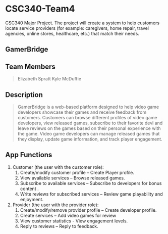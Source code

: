 # CSC340-Team4
CSC340 Major Project. The project will create a system to help customers locate service providers (for example: caregivers, home repair, travel agencies, online stores, healthcare, etc.) that match their needs.

## GamerBridge
> 
## Team Members
> Elizabeth Spratt 
> Kyle McDuffie
## Description 
> GamerBridge is a web-based platform designed to help video game developers showcase their games and receive feedback from customers. Customers can browse different profiles of video game developers, view released games, subscribe to their favorite devl and leave reviews on the games based on their personal experience with the game. Video game developers can manage released games that they display, update game information, and track player engagement. 
  

## App Functions
1. Customer (the user with the customer role):
    1. Create/modify customer profile – Create Player profile.
    2. View available services – Browse released games.
    3. Subscribe to available services – Subscribe to developers for bonus content .
    4. Write reviews for subscribed services – Review game playability and enjoyment.
2. Provider (the user with the provider role):
    1. Create/modify/remove provider profile – Create developer profile.
    2. Create services – Add video games for review
    3. View customer statistics - View engagement levels.
    4. Reply to reviews – Reply to feedback.
